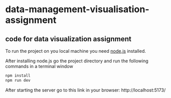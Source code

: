 # data-management-visualisation-assignment
code for data visualization assignment 
---

To run the project on you local machine you need [node.js](https://nodejs.org/en/) installed.

After installing node.js go the project directory and run the following commands in a terminal window

```bash
npm install
npm run dev
```

After starting the server go to this link in your browser: http://localhost:5173/
